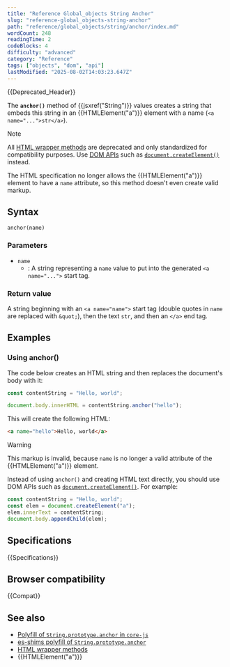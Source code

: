 ```yaml
---
title: "Reference Global_objects String Anchor"
slug: "reference-global_objects-string-anchor"
path: "reference/global_objects/string/anchor/index.md"
wordCount: 248
readingTime: 2
codeBlocks: 4
difficulty: "advanced"
category: "Reference"
tags: ["objects", "dom", "api"]
lastModified: "2025-08-02T14:03:23.647Z"
---
```



{{Deprecated_Header}}

The **`anchor()`** method of {{jsxref("String")}} values creates a string that embeds this string in an {{HTMLElement("a")}} element with a name (`<a name="...">str</a>`).

> [!NOTE]
> All [HTML wrapper methods](/en-US/docs/Web/JavaScript/Reference/Global_Objects/String#html_wrapper_methods) are deprecated and only standardized for compatibility purposes. Use [DOM APIs](/en-US/docs/Web/API/Document_Object_Model) such as [`document.createElement()`](/en-US/docs/Web/API/Document/createElement) instead.
>
> The HTML specification no longer allows the {{HTMLElement("a")}} element to have a `name` attribute, so this method doesn't even create valid markup.

## Syntax

```js-nolint
anchor(name)
```

### Parameters

- `name`
  - : A string representing a `name` value to put into the generated `<a name="...">` start tag.

### Return value

A string beginning with an `<a name="name">` start tag (double quotes in `name` are replaced with `&quot;`), then the text `str`, and then an `</a>` end tag.

## Examples

### Using anchor()

The code below creates an HTML string and then replaces the document's body with it:

```js
const contentString = "Hello, world";

document.body.innerHTML = contentString.anchor("hello");
```

This will create the following HTML:

```html
<a name="hello">Hello, world</a>
```

> [!WARNING]
> This markup is invalid, because `name` is no longer a valid attribute of the {{HTMLElement("a")}} element.

Instead of using `anchor()` and creating HTML text directly, you should use DOM APIs such as [`document.createElement()`](/en-US/docs/Web/API/Document/createElement). For example:

```js
const contentString = "Hello, world";
const elem = document.createElement("a");
elem.innerText = contentString;
document.body.appendChild(elem);
```

## Specifications

{{Specifications}}

## Browser compatibility

{{Compat}}

## See also

- [Polyfill of `String.prototype.anchor` in `core-js`](https://github.com/zloirock/core-js#ecmascript-string-and-regexp)
- [es-shims polyfill of `String.prototype.anchor`](https://www.npmjs.com/package/es-string-html-methods)
- [HTML wrapper methods](/en-US/docs/Web/JavaScript/Reference/Global_Objects/String#html_wrapper_methods)
- {{HTMLElement("a")}}
